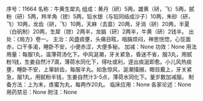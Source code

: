 序号：11664
名称：牛黄生犀丸
组成：黄丹（研）5两，雄黄（研，飞）5两，腻粉（研）5两，羚羊角（镑）5两，铅水银（与铅同结成沙子）10两，朱砂（研，飞）10两，龙齿（研，飞）10两，天麻（去苗）20两，牙消（研）20两，半夏（白矾制）20两，生犀（镑）2两半，龙脑（研）2两半，牛黄（研）2钱半。
出处：《局方》卷一。
主治：风盛痰壅，头痛目眩，咽膈烦闷，神思恍惚，心怔面赤，口干多渴，睡卧不安，小便赤涩，大便多秘。
加减：None
功效：None
用法用量：每服1丸，温薄荷汤化下。中风涎潮，牙关紧急，昏迷不省，服3丸，用腻粉1钱，生姜自然汁7滴，薄荷水同化下，得吐或利，逐出痰涎即愈。小儿风热痰壅，睡卧不安，上窜龄齿，每服半丸。如急惊风，涎潮搐搦，眼目戴上，牙关紧急，服1丸，用腻粉半钱，生姜自然汁3-5点，薄荷水同化下。量岁数加减服。
制备方法：上为末，炼蜜为丸，每两作20丸。
临床应用：None
各家论述：None
用药禁忌：None
附注：None
